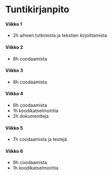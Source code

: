 # Tuntikirjanpito 

#### Viikko 1 

- 2h aiheen tutkimista ja tekstien kirjoittamista

#### Viikko 2

- 8h coodaamista

#### Viikko 3

- 8h coodaamista

#### Viikko 4

- 6h coodaamista
- 1h koodikatselmointia
- 2h dokumentteja

#### Viikko 5

- 7h coodaamista ja testejä

#### Viikko 6

- 8h coodaamista
- 1h koodikatselmointia
